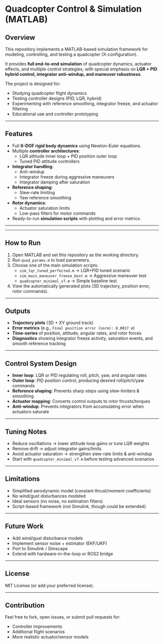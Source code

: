 # Quadcopter Control & Simulation (MATLAB)

## Overview
This repository implements a MATLAB-based simulation framework for modeling, controlling, and testing a quadcopter (X-configuration).  

It provides **full end-to-end simulation** of quadcopter dynamics, actuator effects, and multiple control strategies, with special emphasis on **LQR + PID hybrid control, integrator anti-windup, and maneuver robustness**.  

The project is designed for:
- Studying quadcopter flight dynamics
- Testing controller designs (PID, LQR, hybrid)
- Experimenting with reference smoothing, integrator freeze, and actuator filtering
- Educational use and controller prototyping

---

## Features
- Full **6-DOF rigid body dynamics** using Newton–Euler equations.
- Multiple **controller architectures**:
  - LQR attitude inner loop + PID position outer loop
  - Tuned PID attitude controllers
- **Integrator handling**:
  - Anti-windup
  - Integrator freeze during aggressive maneuvers
  - Integrator damping after saturation
- **Reference shaping**:
  - Slew-rate limiting
  - Yaw reference smoothing
- **Rotor dynamics**:
  - Actuator saturation limits
  - Low-pass filters for motor commands
- Ready-to-run **simulation scripts** with plotting and error metrics.

---

---

## How to Run
1. Open MATLAB and set this repository as the working directory.
2. Run `quad_params.m` to load parameters.
3. Choose one of the main simulation scripts:
   - `sim_lqr_tuned_perfected.m` → LQR+PID tuned scenario
   - `sim_main_maneuver_freeze_best.m` → Aggressive maneuver test
   - `quadcopter_minimal_v7.m` → Simple baseline test
4. View the automatically generated plots (3D trajectory, position error, rotor commands).

---

## Outputs
- **Trajectory plots** (3D + XY ground track)
- **Error metrics** (e.g., `Final position error (norm): 0.0017 m`)
- **Time-series** of position, attitude, angular rates, and rotor forces
- **Diagnostics** showing integrator freeze activity, saturation events, and smooth reference tracking

---

## Control System Design
- **Inner loop**: LQR or PID regulating roll, pitch, yaw, and angular rates
- **Outer loop**: PID position control, producing desired roll/pitch/yaw commands
- **Reference shaping**: Prevents sharp steps using slew-limiters & smoothing
- **Actuator mapping**: Converts control outputs to rotor thrusts/torques
- **Anti-windup**: Prevents integrators from accumulating error when actuators saturate

---

## Tuning Notes
- Reduce oscillations → lower attitude loop gains or tune LQR weights
- Remove drift → adjust integrator gains/limits
- Avoid actuator saturation → strengthen slew-rate limits & anti-windup
- Start with `quadcopter_minimal_v7.m` before testing advanced scenarios

---

## Limitations
- Simplified aerodynamic model (constant thrust/moment coefficients)
- No wind/gust disturbances modeled
- Ideal sensors (no noise, no estimation filters)
- Script-based framework (not Simulink, though could be extended)

---

## Future Work
- Add wind/gust disturbance models
- Implement sensor noise + estimator (EKF/UKF)
- Port to Simulink / Simscape
- Extend with hardware-in-the-loop or ROS2 bridge

---

## License
MIT License (or add your preferred license).

---

##  Contribution
Feel free to fork, open issues, or submit pull requests for:
- Controller improvements
- Additional flight scenarios
- More realistic actuator/sensor models

